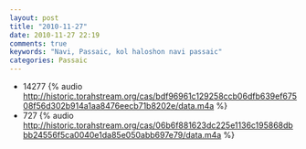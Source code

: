 ```yaml
---
layout: post
title: "2010-11-27"
date: 2010-11-27 22:19
comments: true
keywords: "Navi, Passaic, kol haloshon navi passaic" 
categories: Passaic 
---
```


 * 14277 {% audio http://historic.torahstream.org/cas/bdf96961c129258ccb06dfb639ef67508f56d302b914a1aa8476eecb71b8202e/data.m4a %}
 * 727 {% audio http://historic.torahstream.org/cas/06b6f881623dc225e1136c195868dbbb24556f5ca0040e1da85e050abb697e79/data.m4a %}

